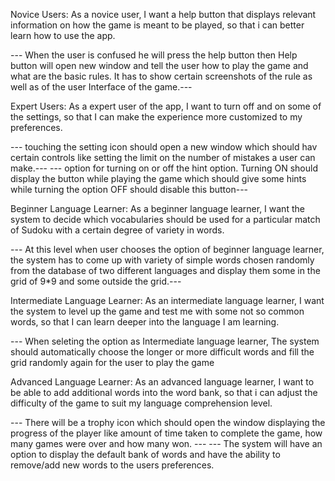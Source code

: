 Novice Users:
As a novice user, I want a help button that displays relevant information on how the game is meant to be played, so that i can better learn how to use the app.

--- When the user is confused he will press the help button then Help button will open new window and tell the user how to play the game and what are the basic rules. It has to show certain screenshots of the rule as well as of the user Interface of the game.---

Expert Users:
As a expert user of the app, I want to turn off and on some of the settings, so that I can make the experience more customized to my preferences.

--- touching the setting icon should open a new window which should hav certain controls like setting the limit on the number of mistakes a user can make.---
--- option for turning on or off the hint option. Turning ON should display the button while playing the game which should give some hints while turning the option OFF should disable this button---  

Beginner Language Learner: 
As a beginner language learner, I want the system to decide which vocabularies should be used for a particular match of Sudoku with a certain degree of variety in words.

--- At this level when user chooses the option of beginner language learner, the system has to come up with variety of simple words chosen randomly from the database of two different languages and display them some in the grid of 9*9 and some outside the grid.---

Intermediate Language Learner:
As an intermediate language learner, I want the system to level up the game and test me with some not so common words, so that I can learn deeper into the language I am learning.

--- When seleting the option as Intermediate language learner, The system should automatically choose the longer or more difficult words and fill the grid randomly again for the user to play the game

Advanced Language Learner:
As an advanced language learner, I want to be able to add additional words into the word bank, so that i can adjust the difficulty of the game to suit my language comprehension level.

--- There will be a trophy icon which should open the window displaying the progress of the player like amount of time taken to complete the game, how many games were over and how many won. ---
--- The system will have an option to display the default bank of words and have the ability to remove/add new words to the users preferences.
